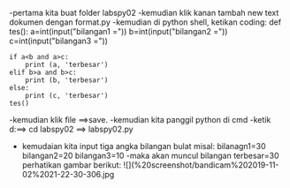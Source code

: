 -pertama kita buat folder labspy02
-kemudian klik kanan tambah new text dokumen dengan format.py
-kemudian di python shell, ketikan  coding:
	def tes():
	a=int(input("bilangan1 ="))
	b=int(input("bilangan2 ="))
	c=int(input("bilangan3 ="))
	
	if a<b and a>c:
		print (a, 'terbesar')
	elif b>a and b>c:
		print (b, 'terbesar')
	else:
		print (c, 'terbesar')
	tes()

-kemudian klik file ==>save.
-kemudian kita panggil python di cmd
-ketik d:==> cd labspy02 ==> labspy02.py
- kemudaian kita input tiga angka bilangan bulat
 misal:	bilanagn1=30
	bilangan2=20
	bilangan3=10
-maka akan muncul bilangan terbesar=30
perhatikan gambar berikut:
![](%20screenshot/bandicam%202019-11-02%2021-22-30-306.jpg
